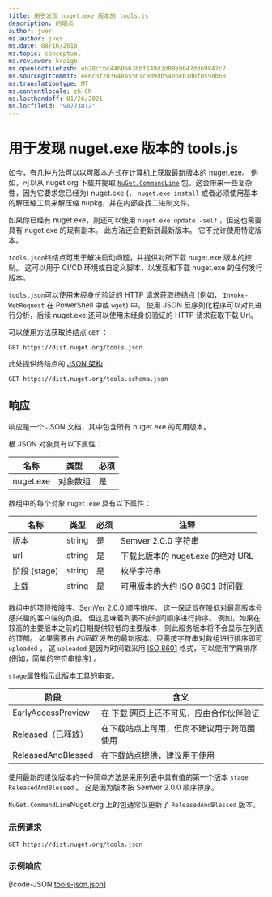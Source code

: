 ```yaml
---
title: 用于发现 nuget.exe 版本的 tools.js
description: 的端点
author: jver
ms.author: jver
ms.date: 08/16/2018
ms.topic: conceptual
ms.reviewer: kraigb
ms.openlocfilehash: eb28ccbc4460663b0f149d2d08e9b47dd69847c7
ms.sourcegitcommit: ee6c3f203648a5561c809db54ebeb1d0f0598b68
ms.translationtype: MT
ms.contentlocale: zh-CN
ms.lasthandoff: 01/26/2021
ms.locfileid: "98773812"
---
```

# <a name="toolsjson-for-discovering-nugetexe-versions"></a>用于发现 nuget.exe 版本的 tools.js

如今，有几种方法可以以可脚本方式在计算机上获取最新版本的 nuget.exe。 例如，可以从 nuget.org 下载并提取 [`NuGet.CommandLine`](https://www.nuget.org/packages/NuGet.CommandLine/) 包。这会带来一些复杂性，因为它要求您已经为) nuget.exe (， `nuget.exe install` 或者必须使用基本的解压缩工具来解压缩 nupkg，并在内部查找二进制文件。

如果你已经有 nuget.exe，则还可以使用 `nuget.exe update -self` ，但这也需要具有 nuget.exe 的现有副本。 此方法还会更新到最新版本。 它不允许使用特定版本。

`tools.json`终结点可用于解决启动问题，并提供对所下载 nuget.exe 版本的控制。 这可以用于 CI/CD 环境或自定义脚本，以发现和下载 nuget.exe 的任何发行版本。

`tools.json`可以使用未经身份验证的 HTTP 请求获取终结点 (例如， `Invoke-WebRequest` 在 PowerShell 中或 `wget`) 中。 使用 JSON 反序列化程序可以对其进行分析，后续 nuget.exe 还可以使用未经身份验证的 HTTP 请求获取下载 Url。

可以使用方法获取终结点 `GET` ：

```
GET https://dist.nuget.org/tools.json
```

此处提供终结点的 [JSON 架构](https://json-schema.org/) ：

```
GET https://dist.nuget.org/tools.schema.json
```

## <a name="response"></a>响应

响应是一个 JSON 文档，其中包含所有 nuget.exe 的可用版本。

根 JSON 对象具有以下属性：

名称      | 类型             | 必须
--------- | ---------------- | --------
nuget.exe | 对象数组 | 是

数组中的每个对象 `nuget.exe` 具有以下属性：

名称     | 类型   | 必须 | 注释
-------- | ------ | -------- | -----
版本  | string | 是      | SemVer 2.0.0 字符串
url      | string | 是      | 下载此版本的 nuget.exe 的绝对 URL
阶段 (stage)    | string | 是      | 枚举字符串
上载 | string | 是      | 可用版本的大约 ISO 8601 时间戳

数组中的项将按降序、SemVer 2.0.0 顺序排序。 这一保证旨在降低对最高版本号感兴趣的客户端的负担。 但这意味着列表不按时间顺序进行排序。 例如，如果在较高的主要版本之前的日期提供较低的主要版本，则此服务版本将不会显示在列表的顶部。 如果需要由 *时间戳* 发布的最新版本，只需按字符串对数组进行排序即可 `uploaded` 。 这 `uploaded` 是因为时间戳采用 [ISO 8601](https://www.iso.org/iso-8601-date-and-time-format.html) 格式，可以使用字典排序 (例如，简单的字符串排序) 。

`stage`属性指示此版本工具的审查。 

阶段              | 含义
------------------ | ------
EarlyAccessPreview | 在 [下载](https://www.nuget.org/downloads) 网页上还不可见，应由合作伙伴验证
Released（已释放）           | 在下载站点上可用，但尚不建议用于跨范围使用
ReleasedAndBlessed | 在下载站点提供，建议用于使用

使用最新的建议版本的一种简单方法是采用列表中具有值的第一个版本 `stage` `ReleasedAndBlessed` 。 这是因为版本按 SemVer 2.0.0 顺序排序。

`NuGet.CommandLine`Nuget.org 上的包通常仅更新了 `ReleasedAndBlessed` 版本。

### <a name="sample-request"></a>示例请求

```
GET https://dist.nuget.org/tools.json
```

### <a name="sample-response"></a>示例响应

[!code-JSON [tools-json.json](./_data/tools-json.json)]
